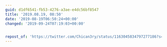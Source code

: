 ```yaml
---
guid: d1df6541-fb53-4276-a3ae-e4dc56bf8547
title: '2019.08.19, 08:50'
date: '2019-08-19T06:50:24+00:00'
changed: '2019-09-24T07:19:03+00:00'


repost_of: 'https://twitter.com/Chican3ry/status/1163045834797277186?s=20'
---
```


